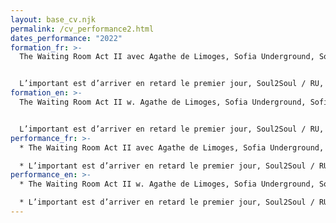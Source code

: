 ```yaml
---
layout: base_cv.njk
permalink: /cv_performance2.html
dates_performance: "2022"
formation_fr: >-
  The Waiting Room Act II avec Agathe de Limoges, Sofia Underground, Sofia, BG


  L’important est d’arriver en retard le premier jour, Soul2Soul / RU, Genève, CH
formation_en: >-
  The Waiting Room Act II w. Agathe de Limoges, Sofia Underground, Sofia, BG


  L’important est d’arriver en retard le premier jour, Soul2Soul / RU, Geneva, CH
performance_fr: >-
  * The Waiting Room Act II avec Agathe de Limoges, Sofia Underground, Sofia, BG

  * L’important est d’arriver en retard le premier jour, Soul2Soul / RU, Genève, CH
performance_en: >-
  * The Waiting Room Act II w. Agathe de Limoges, Sofia Underground, Sofia, BG

  * L’important est d’arriver en retard le premier jour, Soul2Soul / RU, Geneva, CH
---
```

